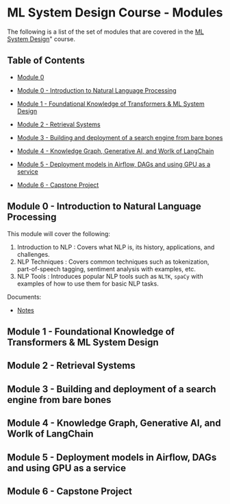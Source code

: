 # ML System Design Course - Modules

The following is a list of the set of modules that are covered in the
[ML System Design](https://maven.com/boring-bot/ml-system-design/1/home)"
course.

## Table of Contents

- [Module 0](#module-0---introduction-to-natural-language-processing)

- [Module 0 - Introduction to Natural Language Processing](#module-0---introduction-to-natural-language-processing)
- [Module 1 - Foundational Knowledge of Transformers & ML System Design](#module-1---foundational-knowledge-of-transformers--ml-system-design)
- [Module 2 - Retrieval Systems](#module-2---retrieval-systems)
- [Module 3 - Building and deployment of a search engine from bare bones](#module-2---retrieval-systems)
- [Module 4 - Knowledge Graph, Generative AI, and Worlk of LangChain](#module-4---knowledge-graph-generative-ai-and-worlk-of-langchain)
- [Module 5 - Deployment models in Airflow, DAGs and using GPU as a service](#module-5---capstone-project)
- [Module 6 - Capstone Project](#module-6---capstone-project)


## Module 0 - Introduction to Natural Language Processing

This module will cover the following:

1. Introduction to NLP : Covers what NLP is, its history, applications, and challenges.
2. NLP Techniques : Covers common techniques such as tokenization,
    part-of-speech tagging, sentiment analysis with examples, etc.
3. NLP Tools : Introduces popular NLP tools such as `NLTK`, `spaCy` with
    examples of how to use them for basic NLP tasks.

Documents:
- [Notes](Module_0/Notes/01-module-0-intro-to-nlp-notes.md)

## Module 1 - Foundational Knowledge of Transformers & ML System Design


## Module 2 - Retrieval Systems


## Module 3 - Building and deployment of a search engine from bare bones


## Module 4 - Knowledge Graph, Generative AI, and Worlk of LangChain


## Module 5 - Deployment models in Airflow, DAGs and using GPU as a service


## Module 6 - Capstone Project
